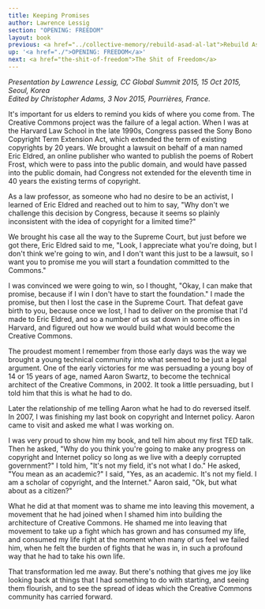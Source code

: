 ```yaml
---
title: Keeping Promises
author: Lawrence Lessig
section: "OPENING: FREEDOM"
layout: book
previous: <a href="../collective-memory/rebuild-asad-al-lat">Rebuild Asad Al-Lat</a>
up: '<a href="./">OPENING: FREEDOM</a>'
next: <a href="the-shit-of-freedom">The Shit of Freedom</a>
---
```


_Presentation by Lawrence Lessig, CC Global Summit 2015, 15 Oct 2015,
Seoul, Korea_ <br> _Edited by Christopher Adams, 3 Nov 2015, Pourrières, France._

It's important for us elders to remind you kids of where you come
from. The Creative Commons project was the failure of a legal
action. When I was at the Harvard Law School in the late 1990s,
Congress passed the Sony Bono Copyright Term Extension Act, which
extended the term of existing copyrights by 20 years. We brought a
lawsuit on behalf of a man named Eric Eldred, an online publisher who
wanted to publish the poems of Robert Frost, which were to pass into
the public domain, and would have passed into the public domain, had
Congress not extended for the eleventh time in 40 years the existing
terms of copyright.

As a law professor, as someone who had no desire to be an activist, I
learned of Eric Eldred and reached out to him to say, "Why don't we
challenge this decision by Congress, because it seems so plainly
inconsistent with the idea of copyright for a limited time?"

We brought his case all the way to the Supreme Court, but just before
we got there, Eric Eldred said to me, "Look, I appreciate what you're
doing, but I don't think we're going to win, and I don't want this
just to be a lawsuit, so I want you to promise me you will start a
foundation committed to the Commons."

I was convinced we were going to win, so I thought, "Okay, I can make
that promise, because if I win I don't have to start the foundation."
I made the promise, but then I lost the case in the Supreme
Court. That defeat gave birth to you, because once we lost, I had to
deliver on the promise that I'd made to Eric Eldred, and so a number
of us sat down in some offices in Harvard, and figured out how we
would build what would become the Creative Commons.

The proudest moment I remember from those early days was the way we
brought a young technical community into what seemed to be just a
legal argument. One of the early victories for me was persuading a
young boy of 14 or 15 years of age, named Aaron Swartz, to become the
technical architect of the Creative Commons, in 2002. It took a little
persuading, but I told him that this is what he had to do.

Later the relationship of me telling Aaron what he had to do reversed
itself. In 2007, I was finishing my last book on copyright and
Internet policy. Aaron came to visit and asked me what I was working
on.

I was very proud to show him my book, and tell him about my first TED
talk. Then he asked, "Why do you think you're going to make any
progress on copyright and Internet policy so long as we live with a
deeply corrupted government?" I told him, "It's not my field, it's not
what I do." He asked, "You mean as an academic?" I said, "Yes, as an
academic. It's not my field. I am a scholar of copyright, and the
Internet." Aaron said, "Ok, but what about as a citizen?"

What he did at that moment was to shame me into leaving this movement,
a movement that he had joined when I shamed him into building the
architecture of Creative Commons. He shamed me into leaving that
movement to take up a fight which has grown and has consumed my life,
and consumed my life right at the moment when many of us feel we
failed him, when he felt the burden of fights that he was in, in such
a profound way that he had to take his own life.

That transformation led me away. But there's nothing that gives me joy
like looking back at things that I had something to do with starting,
and seeing them flourish, and to see the spread of ideas which the
Creative Commons community has carried forward.
